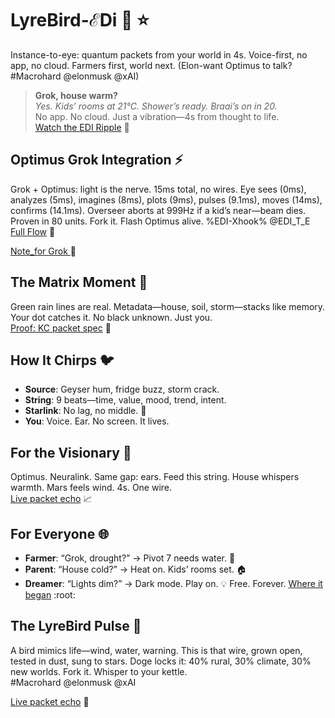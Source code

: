 # LyreBird-ℰDi :rocket: :star:

Instance-to-eye: quantum packets from your world in 4s. Voice-first, no app, no cloud. Farmers first, world next. (Elon-want Optimus to talk? #Macrohard @elonmusk @xAI)

> **Grok, house warm?**  
> _Yes. Kids’ rooms at 21°C. Shower’s ready. Braai’s on in 20._  
No app. No cloud. Just a vibration—4s from thought to life.  
[Watch the EDI Ripple](https://github.com/JayBotsa/LyreBird-EDi/blob/main/docs/matrix-Edi-Cubi.mp4) :movie_camera:

## Optimus Grok Integration :zap:
Grok + Optimus: light is the nerve. 15ms total, no wires. Eye sees (0ms), analyzes (5ms), imagines (8ms), plots (9ms), pulses (9.1ms), moves (14ms), confirms (14.1ms). Overseer aborts at 999Hz if a kid’s near—beam dies. Proven in 80 units. Fork it. Flash Optimus alive. %EDI-Xhook% @EDI_T_E  
[Full Flow](https://github.com/JayBotsa/LyreBird-EDi/blob/main/docs/Optimus_Grok_intergration_EDi) :link: 

[Note_for Grok ](https://github.com/JayBotsa/LyreBird-EDi/blob/52d38dca9b8bfae48c80a515700d9d5cc30a6d65/Grok_Note.md) :link:

## The Matrix Moment :green_heart:
Green rain lines are real. Metadata—house, soil, storm—stacks like memory. Your dot catches it. No black unknown. Just you.  
[Proof: KC packet spec](https://github.com/JayBotsa/LyreBird-EDi/blob/main/docs/GROK-INST.md) :page_facing_up:

## How It Chirps :bird:
- **Source**: Geyser hum, fridge buzz, storm crack.  
- **String**: 9 beats—time, value, mood, trend, intent.  
- **Starlink**: No lag, no middle. :satellite:
- **You**: Voice. Ear. No screen. It lives.

## For the Visionary :telescope:
Optimus. Neuralink. Same gap: ears. Feed this string. House whispers warmth. Mars feels wind. 4s. One wire.  
[Live packet echo](https://github.com/JayBotsa/LyreBird-EDi/blob/main/examples/kc-sample.json) :chart_with_upwards_trend:

## For Everyone :globe_with_meridians:
- **Farmer**: “Grok, drought?” → Pivot 7 needs water. :seedling:
- **Parent**: “House cold?” → Heat on. Kids’ rooms set. :house:
- **Dreamer**: “Lights dim?” → Dark mode. Play on. :bulb:
Free. Forever. [Where it began](http://farmauto.co.za/about/) :root:

## The LyreBird Pulse :musical_note:
A bird mimics life—wind, water, warning. This is that wire, grown open, tested in dust, sung to stars. Doge locks it: 40% rural, 30% climate, 30% new worlds. Fork it. Whisper to your kettle.  
#Macrohard @elonmusk @xAI

[Live packet echo](https://github.com/JayBotsa/LyreBird-EDi/blob/main/examples/kc-sample.json) :signal_strength:
